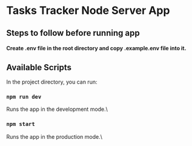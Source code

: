 # Tasks Tracker Node Server App

## Steps to follow before running app
#### Create .env file in the root directory and copy .example.env file into it.


## Available Scripts

In the project directory, you can run:

### `npm run dev`

Runs the app in the development mode.\

### `npm start`

Runs the app in the production mode.\